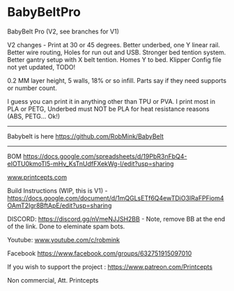 # BabyBeltPro
BabyBelt Pro (V2, see branches for V1)

V2 changes - Print at 30 or 45 degrees.  Better underbed, one Y linear rail.  Better wire routing, Holes for run out and USB.  Stronger bed tention system.  Better gantry setup with X belt tention.  Homes Y to bed.  Klipper Config file not yet updated, TODO!

0.2 MM layer height, 5 walls, 18% or so infill.  Parts say if they need supports or number count.

I guess you can print it in anything other than TPU or PVA.  I print most in PLA or PETG, Underbed must NOT be PLA for heat resistance reasons (ABS, PETG... Ok!)

*****
Babybelt is here https://github.com/RobMink/BabyBelt
*****

BOM  https://docs.google.com/spreadsheets/d/19PbR3nFbQ4-eIOTU0kmoTl5-mHv_KsTnUdfFXekWg-I/edit?usp=sharing

www.printcepts.com

Build Instructions (WIP, this is V1) - https://docs.google.com/document/d/1mQGLsETf6Q4ewTDiO3IRaFPFiom4OAmT2Igr8BftApE/edit?usp=sharing

DISCORD: https://discord.gg/nVmeNJJSH2BB - Note, remove BB at the end of the link. Done to eleminate spam bots.

Youtube: www.youtube.com/c/robmink

Facebook https://www.facebook.com/groups/632751915097010

If you wish to support the project : https://www.patreon.com/Printcepts

Non commercial, Att.
Printcepts



